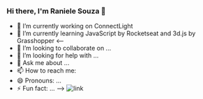 ### Hi there, I'm Raniele Souza 👋


- 🔭 I’m currently working on ConnectLight
- 🌱 I’m currently learning JavaScript by Rocketseat and 3d.js by Grasshopper
<--
- 👯 I’m looking to collaborate on ...
- 🤔 I’m looking for help with ...
- 💬 Ask me about ...
- 📫 How to reach me: 
- 😄 Pronouns: ...
- ⚡ Fun fact: ...
-->
![link](https://github-readme-stats.vercel.app/api?username=RaniBitWin&theme=dark&show_=true)

